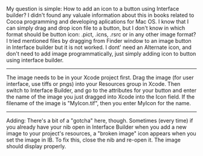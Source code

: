 My question is simple: How to add an icon to a button using Interface builder?
I didn't found any valuale information about this in books related to Cocoa programming and developing aplications for Mac OS.
I know that I can simply drag and drop icon file to a button, but I don't know in which format should be button icon:
.pict, .icns, .rsrc or in any other image format?
I tried mentioned files by dragging from Finder window to an image button in Interface builder but it is not worked.
I dont' need an Alternate icon, and don't need to add image programmatically, just simply adding icon to button using interface builder.

----

The image needs to be in your Xcode project first. Drag the image (for user interface, use tiffs or pngs) into your Resources group in Xcode. Then switch to Interface Builder, and go to the attributes for your button and enter the name of the image you just dragged into Xcode into the Icon field. If the filename of the image is "MyIcon.tif", then you enter MyIcon for the name.

----

Adding: There's a bit of a "gotcha" here, though. Sometimes (every time) if you already have your nib open in Interface Builder when you add a new image to your project's resources, a "broken image" icon appears when you set the image in IB. To fix this, close the nib and re-open it. The image should display properly.
